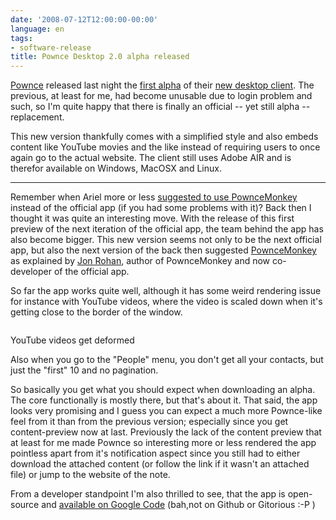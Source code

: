 ```yaml
---
date: '2008-07-12T12:00:00-00:00'
language: en
tags:
- software-release
title: Pownce Desktop 2.0 alpha released
---
```



<img src="http://img.skitch.com/20080712-n6ftn8516dtk7hrkh6tsxmgbim.png" class="left" alt="" />[Pownce](http://pownce.com) released last night the [first alpha](http://blog.pownce.com/2008/07/11/pownce-desktop-20-alpha/) of their [new desktop client](http://pownce.com/download/). The previous, at least for me, had become unusable due to login problem and such, so I'm quite happy that there is finally an official -- yet still alpha -- replacement.

This new version thankfully comes with a simplified style and also embeds content like YouTube movies and the like instead of requiring users to once again go to the actual website. The client still uses Adobe AIR and is therefor available on Windows, MacOSX and Linux. 

-------------------------------

Remember when Ariel more or less [suggested to use PownceMonkey](http://zerokspot.com/weblog/2008/07/02/new-pownce-app-on-the-horizon/) instead of the official app (if you had some problems with it)? Back then I thought it was quite an interesting move. With the release of this first preview of the next iteration of the official app, the team behind the app has also become bigger. This new version seems not only to be the next official app, but also the next version of the back then suggested [PownceMonkey](http://powncemonkey.com) as explained by [Jon Rohan](http://powncemonkey.com/blog/2008/07/11/pownce-monkey-monkey-awesome/), author of PownceMonkey and now co-developer of the official app.

So far the app works quite well, although it has some weird rendering issue for instance with YouTube videos, where the video is scaled down when it's getting close to the border of the window.

<div class="figure"><img src="http://img.skitch.com/20080712-cnjjx77jr6gn2bpjx31h4u18jm.png" alt=""/><p class="caption">YouTube videos get deformed</p></div>

Also when you go to the "People" menu, you don't get all your contacts, but just the "first" 10 and no pagination.

So basically you get what you should expect when downloading an alpha. The core functionally is mostly there, but that's about it. That said, the app looks very promising and I guess you can expect a much more Pownce-like feel from it than from the previous version; especially since you get content-preview now at last. Previously the lack of the content preview that at least for me made Pownce so interesting more or less rendered the app pointless apart from it's notification aspect since you still had to either download the attached content (or follow the link if it wasn't an attached file) or jump to the website of the note.

From a developer standpoint I'm also thrilled to see, that the app is open-source and [available on Google Code](http://code.google.com/p/powncedesktop/) (bah,not on Github or Gitorious :-P )
